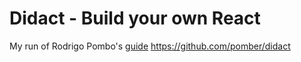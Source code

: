 # Didact - Build your own React
My run of Rodrigo Pombo's [guide](https://pomb.us/build-your-own-react/) https://github.com/pomber/didact
